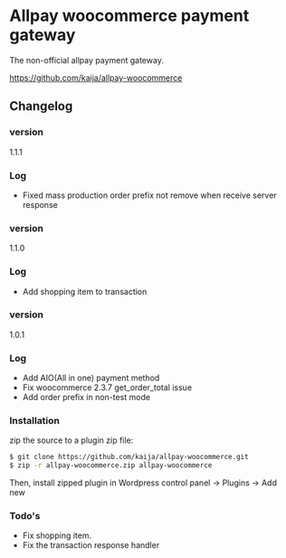 # Allpay woocommerce payment gateway
The non-official allpay payment gateway.

https://github.com/kaija/allpay-woocommerce

## Changelog

### version
1.1.1
### Log
  - Fixed mass production order prefix not remove when receive server response

### version
1.1.0
### Log
  - Add shopping item to transaction

### version
1.0.1
### Log
  - Add AIO(All in one) payment method
  - Fix woocommerce 2.3.7 get_order_total issue
  - Add order prefix in non-test mode

### Installation

zip the source to a plugin zip file:

```sh
$ git clone https://github.com/kaija/allpay-woocommerce.git
$ zip -r allpay-woocommerce.zip allpay-woocommerce
```
Then, install zipped plugin in Wordpress control panel -> Plugins -> Add new

### Todo's

 - Fix shopping item.
 - Fix the transaction response handler

